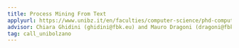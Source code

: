 ```yaml
---
title: Process Mining From Text
applyurl: https://www.unibz.it/en/faculties/computer-science/phd-computer-science/
advisor: Chiara Ghidini (ghidini@fbk.eu) and Mauro Dragoni (dragoni@fbk.eu)
tag: call_unibolzano
---
```

